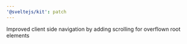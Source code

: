 ```yaml
---
'@sveltejs/kit': patch
---
```


Improved client side navigation by adding scrolling for overflown root elements
